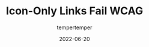 ---
author: tempertemper
date: 2022-06-20
draft: true
permalink: false
tags:
  - accessibility
  - wcag
  - images
  - conformance
target_url: https://www.tempertemper.net/blog/icon-only-links-fail-wcag
title: Icon-Only Links Fail WCAG
---